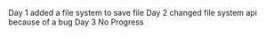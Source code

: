 Day 1 added a file system to save file
Day 2 changed file system api because of a bug
Day 3 No Progress